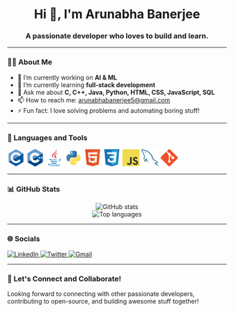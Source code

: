 <h1 align="center">Hi 👋, I'm Arunabha Banerjee</h1>
<h3 align="center">A passionate developer who loves to build and learn.</h3>

---

### 🧑‍💻 About Me

- 🔭 I’m currently working on **AI & ML**
- 🌱 I’m currently learning **full-stack development**
- 💬 Ask me about **C, C++, Java, Python, HTML, CSS, JavaScript, SQL**
- 📫 How to reach me: arunabhabanerjee5@gmail.com
- ⚡ Fun fact: I love solving problems and automating boring stuff!

---

### 🧰 Languages and Tools

<p align="left">
  <img src="https://raw.githubusercontent.com/devicons/devicon/master/icons/c/c-original.svg" alt="C" width="40" height="40"/>
  <img src="https://raw.githubusercontent.com/devicons/devicon/master/icons/cplusplus/cplusplus-original.svg" alt="C++" width="40" height="40"/>
  <img src="https://raw.githubusercontent.com/devicons/devicon/master/icons/java/java-original.svg" alt="Java" width="40" height="40"/>
  <img src="https://raw.githubusercontent.com/devicons/devicon/master/icons/python/python-original.svg" alt="Python" width="40" height="40"/>
  <img src="https://raw.githubusercontent.com/devicons/devicon/master/icons/html5/html5-original.svg" alt="HTML" width="40" height="40"/>
  <img src="https://raw.githubusercontent.com/devicons/devicon/master/icons/css3/css3-original.svg" alt="CSS" width="40" height="40"/>
  <img src="https://raw.githubusercontent.com/devicons/devicon/master/icons/javascript/javascript-original.svg" alt="JavaScript" width="40" height="40"/>
  <img src="https://raw.githubusercontent.com/devicons/devicon/master/icons/mysql/mysql-original.svg" alt="SQL" width="40" height="40"/>
  <img src="https://raw.githubusercontent.com/devicons/devicon/master/icons/git/git-original.svg" alt="Git" width="40" height="40"/>
</p>

---

### 📊 GitHub Stats

<p align="center">
  <img src="https://github-readme-stats.vercel.app/api?username=your-username&show_icons=true&theme=tokyonight" alt="GitHub stats" />
  <br />
  <img src="https://github-readme-stats.vercel.app/api/top-langs/?username=your-username&layout=compact&theme=tokyonight" alt="Top languages" />
</p>

---

### 🌐 Socials

<p align="left">
  <a href="https://www.linkedin.com/in/arunabha369/" target="_blank">
    <img src="https://img.shields.io/badge/LinkedIn-blue?logo=linkedin&logoColor=white" alt="LinkedIn"/>
  </a>
  <a href="https://x.com/arunabha_369" target="_blank">
    <img src="https://img.shields.io/badge/Twitter-1DA1F2?logo=twitter&logoColor=white" alt="Twitter"/>
  </a>
  <a href="mailto:arunabhabanerjee5@gmail.com">
    <img src="https://img.shields.io/badge/Gmail-D14836?logo=gmail&logoColor=white" alt="Gmail"/>
  </a>
</p>

---

### 🚀 Let's Connect and Collaborate!

Looking forward to connecting with other passionate developers, contributing to open-source, and building awesome stuff together!

